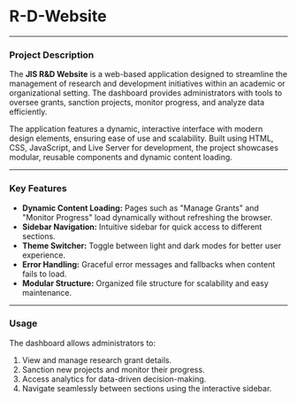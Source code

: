 # R-D-Website

---

### **Project Description**

The **JIS R&D Website** is a web-based application designed to streamline the management of research and development initiatives within an academic or organizational setting. The dashboard provides administrators with tools to oversee grants, sanction projects, monitor progress, and analyze data efficiently. 

The application features a dynamic, interactive interface with modern design elements, ensuring ease of use and scalability. Built using HTML, CSS, JavaScript, and Live Server for development, the project showcases modular, reusable components and dynamic content loading.

---

### **Key Features**
- **Dynamic Content Loading:** Pages such as "Manage Grants" and "Monitor Progress" load dynamically without refreshing the browser.
- **Sidebar Navigation:** Intuitive sidebar for quick access to different sections.
- **Theme Switcher:** Toggle between light and dark modes for better user experience.
- **Error Handling:** Graceful error messages and fallbacks when content fails to load.
- **Modular Structure:** Organized file structure for scalability and easy maintenance.

---

### **Usage**
The dashboard allows administrators to:
1. View and manage research grant details.
2. Sanction new projects and monitor their progress.
3. Access analytics for data-driven decision-making.
4. Navigate seamlessly between sections using the interactive sidebar.
